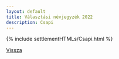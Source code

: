 ```yaml
---
layout: default
title: Választási névjegyzék 2022
description: Csapi
---
```


{% include settlementHTMLs/Csapi.html %}

[Vissza](../)